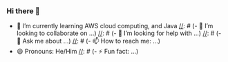 ### Hi there 👋


[//]: # (- 🔭 I’m currently working on ...)
- 🌱 I’m currently learning AWS cloud computing, and Java
[//]: # (- 👯 I’m looking to collaborate on ...)
[//]: # (- 🤔 I’m looking for help with ...)
[//]: # (- 💬 Ask me about ...)
[//]: # (- 📫 How to reach me: ...)
- 😄 Pronouns: He/Him
[//]: # (- ⚡ Fun fact: ...)


[//]: # (This may be the most platform independent comment)
